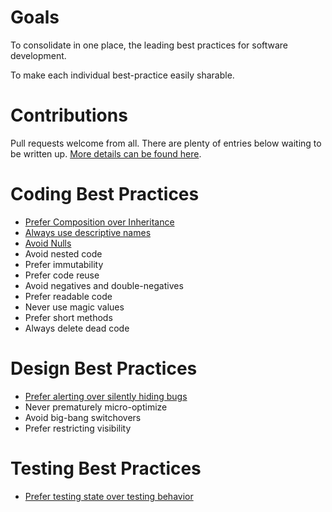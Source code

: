 Goals
========

To consolidate in one place, the leading best practices for software development.

To make each individual best-practice easily sharable.

Contributions
=============

Pull requests welcome from all. There are plenty of entries below waiting to be written up. [More details can be found here](https://github.com/RvPr/Awesome-Best-Practices/blob/master/Internal-README.md).

Coding Best Practices
=====================

- [Prefer Composition over Inheritance](https://github.com/RvPr/Awesome-Best-Practices/blob/master/coding/composition-over-inheritance.md)
- [Always use descriptive names](https://github.com/RvPr/Awesome-Best-Practices/blob/master/coding/descriptive-names.md)
- [Avoid Nulls](https://github.com/RvPr/Awesome-Best-Practices/blob/master/coding/avoid-nulls.md)
- Avoid nested code
- Prefer immutability
- Prefer code reuse
- Avoid negatives and double-negatives
- Prefer readable code
- Never use magic values
- Prefer short methods
- Always delete dead code

Design Best Practices
=====================

- [Prefer alerting over silently hiding bugs](https://github.com/RvPr/Awesome-Best-Practices/blob/master/design/prefer-alerting.md)
- Never prematurely micro-optimize
- Avoid big-bang switchovers
- Prefer restricting visibility

Testing Best Practices
=======================

- [Prefer testing state over testing behavior](https://github.com/RvPr/Awesome-Best-Practices/blob/master/testing/prefer-testing-state-over-behavior.md)
